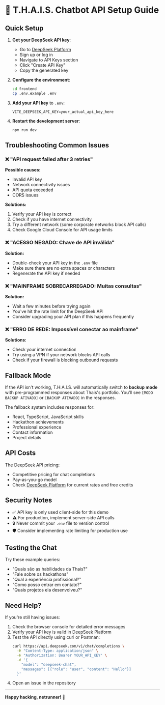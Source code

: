 # 🔧 T.H.A.I.S. Chatbot API Setup Guide

## Quick Setup

1. **Get your DeepSeek API key**:
   - Go to [DeepSeek Platform](https://platform.deepseek.com/)
   - Sign up or log in
   - Navigate to API Keys section
   - Click "Create API Key"
   - Copy the generated key

2. **Configure the environment**:
   ```bash
   cd frontend
   cp .env.example .env
   ```

3. **Add your API key** to `.env`:
   ```
   VITE_DEEPSEEK_API_KEY=your_actual_api_key_here
   ```

4. **Restart the development server**:
   ```bash
   npm run dev
   ```

## Troubleshooting Common Issues

### ❌ "API request failed after 3 retries"
**Possible causes:**
- Invalid API key
- Network connectivity issues
- API quota exceeded
- CORS issues

**Solutions:**
1. Verify your API key is correct
2. Check if you have internet connectivity
3. Try a different network (some corporate networks block API calls)
4. Check Google Cloud Console for API usage limits

### ❌ "ACESSO NEGADO: Chave de API inválida"
**Solution:**
- Double-check your API key in the `.env` file
- Make sure there are no extra spaces or characters
- Regenerate the API key if needed

### ❌ "MAINFRAME SOBRECARREGADO: Muitas consultas"
**Solution:**
- Wait a few minutes before trying again
- You've hit the rate limit for the DeepSeek API
- Consider upgrading your API plan if this happens frequently

### ❌ "ERRO DE REDE: Impossível conectar ao mainframe"
**Solutions:**
- Check your internet connection
- Try using a VPN if your network blocks API calls
- Check if your firewall is blocking outbound requests

## Fallback Mode

If the API isn't working, T.H.A.I.S. will automatically switch to **backup mode** with pre-programmed responses about Thais's portfolio. You'll see `[MODO BACKUP ATIVADO]` or `[BACKUP ATIVADO]` in the responses.

The fallback system includes responses for:
- React, TypeScript, JavaScript skills
- Hackathon achievements
- Professional experience
- Contact information
- Project details

## API Costs

The DeepSeek API pricing:
- Competitive pricing for chat completions
- Pay-as-you-go model
- Check [DeepSeek Platform](https://platform.deepseek.com/) for current rates and free credits

## Security Notes

- ✅ API key is only used client-side for this demo
- ⚠️ For production, implement server-side API calls
- 🔒 Never commit your `.env` file to version control
- 🛡️ Consider implementing rate limiting for production use

## Testing the Chat

Try these example queries:
- "Quais são as habilidades da Thais?"
- "Fale sobre os hackathons"
- "Qual a experiência profissional?"
- "Como posso entrar em contato?"
- "Quais projetos ela desenvolveu?"

## Need Help?

If you're still having issues:
1. Check the browser console for detailed error messages
2. Verify your API key is valid in DeepSeek Platform
3. Test the API directly using curl or Postman:
   ```bash
   curl https://api.deepseek.com/v1/chat/completions \
     -H "Content-Type: application/json" \
     -H "Authorization: Bearer YOUR_API_KEY" \
     -d '{
       "model": "deepseek-chat",
       "messages": [{"role": "user", "content": "Hello"}]
     }'
   ```
4. Open an issue in the repository

---

**Happy hacking, netrunner! 🚀**
